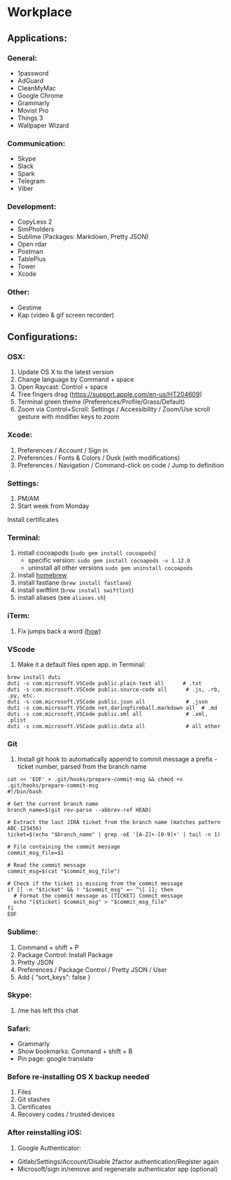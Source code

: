 # Workplace


## Applications:

### General:
- 1password
- AdGuard
- CleanMyMac
- Google Chrome
- Grammarly
- Movist Pro
- Things 3
- Wallpaper Wizard

### Communication:
- Skype
- Slack
- Spark
- Telegram
- Viber

### Development:
- CopyLess 2
- SimPholders
- Sublime (Packages: Markdown, Pretty JSON)
- Open rdar
- Postman
- TablePlus 
- Tower
- Xcode

### Other:
- Gestime
- Kap (video & gif screen recorder)


## Configurations:

### OSX:
1. Update OS X to the latest version
2. Change language by Command + space
3. Open Raycast: Control + space
4. Tree fingers drag (https://support.apple.com/en-us/HT204609)
5. Terminal green theme (Preferences/Profile/Grass/Default)
6. Zoom via Control+Scroll: Settings / Accessibility / Zoom/Use scroll gesture with modifier keys to zoom


### Xcode:
1. Preferences / Account / Sign in
2. Preferences / Fonts & Colors / Dusk (with modifications)
3. Preferences / Navigation / Command-click on code / Jump to definition 

### Settings:
1. PM/AM
2. Start week from Monday

Install certificates

### Terminal:
1. install cocoapods (`sudo gem install cocoapods`)
   * specific version: `sudo gem install cocoapods -v 1.12.0`
   * uninstall all other versions `sudo gem uninstall cocoapods`
3. install [homebrew](https://brew.sh/index_uk)
4. install fastlane (`brew install fastlane`)
5. install swiftlint (`brew install swiftlint`)
6. install aliases (see `aliases.sh`)

### iTerm:
1. Fix jumps back a word ([how](https://apple.stackexchange.com/a/293988))

### VScode
1. Make it a default files open app. in Terminal:
```
brew install duti
duti -s com.microsoft.VSCode public.plain-text all      # .txt
duti -s com.microsoft.VSCode public.source-code all      # .js, .rb, .py, etc.
duti -s com.microsoft.VSCode public.json all             # .json
duti -s com.microsoft.VSCode net.daringfireball.markdown all  # .md
duti -s com.microsoft.VSCode public.xml all              # .xml, .plist
duti -s com.microsoft.VSCode public.data all             # all other
```

### Git
1. Install git hook to automatically append to commit message a prefix - ticket number, parsed from the branch name
```
cat << 'EOF' > .git/hooks/prepare-commit-msg && chmod +x .git/hooks/prepare-commit-msg
#!/bin/bash

# Get the current branch name
branch_name=$(git rev-parse --abbrev-ref HEAD)

# Extract the last JIRA ticket from the branch name (matches pattern ABC-123456)
ticket=$(echo "$branch_name" | grep -oE '[A-Z]+-[0-9]+' | tail -n 1)

# File containing the commit message
commit_msg_file=$1

# Read the commit message
commit_msg=$(cat "$commit_msg_file")

# Check if the ticket is missing from the commit message
if [[ -n "$ticket" && ! "$commit_msg" =~ ^\[ ]]; then
  # Format the commit message as [TICKET] Commit message
  echo "[$ticket] $commit_msg" > "$commit_msg_file"
fi
EOF
```

### Sublime:
1. Command + shift + P
2. Package Control: Install Package
3. Pretty JSON
4. Preferences / Package Control / Pretty JSON / User
5. Add  { “sort_keys": false }

### Skype:
1. /me has left this chat

### Safari:
- Grammarly
- Show bookmarks: Command + shift + B
- Pin page: google translate


### Before re-installing OS X backup needed
1. Files
2. Git stashes
3. Certificates
4. Recovery codes / trusted devices

### After reinstalling iOS:
1. Google Authenticator:
 - Gitlab/Settings/Account/Disable 2factor authentication/Register again     
 - Microsoft/sign in/remove and regenerate authenticator app (optional)

